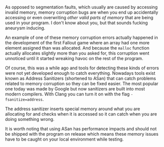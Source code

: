 As opposed to segmentation faults, which usually are caused by accessing invalid memory, memory corruption bugs are when you end up accidentally accessing or even overwriting *other valid parts of memory* that are being used in your program. I don't know about you, but that sounds fucking aneurysm inducing.

An example of one of these memory corruption errors actually happened in the development of the first Fallout game where an array had one more element assigned than was allocated. And because the `malloc` function actually allocates slightly more than you asked for, this corruption went unnoticed until it started wreaking havoc on the rest of the program. 

Of course, this was a while ago and tools for detecting these kinds of errors were not yet developed enough to catch everything. Nowadays tools exist known as Address Sanitizers (shortened to ASan) that can catch problems related to memory corruption so they can be fixed easier.
The most popular one today was made by Google but now sanitizers are built into most modern compilers. With Clang you can turn it on with the flag `-fsanitize=address`.

The address sanitizer inserts special memory around what you are allocating for and checks when it is accessed so it can catch when you are doing something wrong.

It is worth noting that using ASan has performance impacts and should not be shipped with the program on release which means these memory issues have to be caught on your local environment while testing.